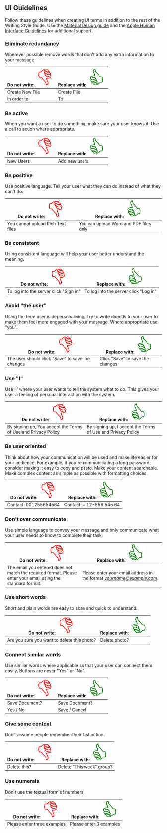 ## UI Guidelines
Follow these guidelines when creating UI terms in addition to the rest of the Writing Style Guide.
Use the [Material Design guide](https://material.io/design/communication/writing.html) and the [Apple Human Interface Guidelines](https://developer.apple.com/design/human-interface-guidelines/ios/visual-design/terminology/) for additional support.

### Eliminate redundancy
Wherever possible remove words that don't add any extra information to your message.

| Do not write: ![do not write](img/Symbol_thumbs_down.svg)  | Replace with: ![replace with](img/Symbol_thumbs_up.svg)|
| ------------- |-------------|
| Create New File | Create File |
| In order to | To              |


### Be active
When you want a user to do something, make sure your user knows it. Use a call to action where appropriate.

| Do not write: ![do not write](img/Symbol_thumbs_down.svg)  | Replace with: ![replace with](img/Symbol_thumbs_up.svg)|
| ------------- |-------------|
| New Users | Add new users |


### Be positive
Use positive language. Tell your user what they can do instead of what they can't do.

| Do not write: ![do not write](img/Symbol_thumbs_down.svg)  | Replace with: ![replace with](img/Symbol_thumbs_up.svg)|
| ------------- |-------------|
| You cannot upload Rich Text files | You can upload Word and PDF files only |


### Be consistent
Using consistent language will help your user better understand the meaning.

| Do not write: ![do not write](img/Symbol_thumbs_down.svg)  | Replace with: ![replace with](img/Symbol_thumbs_up.svg)|
| ------------- |-------------|
| To log into the server click "Sign in" | To log into the server click "Log in"|


### Avoid "the user"
Using the term user is depersonalising. Try to write directly to your user to make them feel more engaged with your message. Where appropriate use "you".

| Do not write: ![do not write](img/Symbol_thumbs_down.svg)  | Replace with: ![replace with](img/Symbol_thumbs_up.svg)|
| ------------- |-------------|
| The user should click "Save" to save the changes | Click "Save" to save the changes |


### Use "I"
Use ‘I’ where your user wants to tell the system what to do. This gives your user a feeling of personal interaction with the system.

| Do not write: ![do not write](img/Symbol_thumbs_down.svg)  | Replace with: ![replace with](img/Symbol_thumbs_up.svg)|
| ------------- |-------------|
| By signing up, You accept the Terms of Use and Privacy Policy | By signing up, I accept the Terms of Use and Privacy Policy |


### Be user oriented
Think about how your communication will be used and make life easier for your audience. For example, if you're communicating a long password, consider making it easy to copy and paste. Make your content searchable. Make complex content as simple as possible with formatting choices.

| Do not write: ![do not write](img/Symbol_thumbs_down.svg)  | Replace with: ![replace with](img/Symbol_thumbs_up.svg)|
| ------------- |-------------|
| Contact: 001255654564 | Contact: + 12-556 545 64 |


### Don't over communicate
Use simple language to convey your message and only communicate what your user needs to know to complete their task.

| Do not write: ![do not write](img/Symbol_thumbs_down.svg)  | Replace with: ![replace with](img/Symbol_thumbs_up.svg)|
| ------------- |-------------|
| The email you entered does not match the required format. Please enter your email using the standard format. | Please enter your email address in the format *yourname@example.com*.|


### Use short words
Short and plain words are easy to scan and quick to understand.

| Do not write: ![do not write](img/Symbol_thumbs_down.svg)  | Replace with: ![replace with](img/Symbol_thumbs_up.svg)|
| ------------- | ------------- |
| Are you sure you want to delete this photo? | Delete photo? |



### Connect similar words
Use similar words where applicable so that your user can connect them easily. Buttons are never "Yes" or 'No".

| Do not write: ![do not write](img/Symbol_thumbs_down.svg)  | Replace with: ![replace with](img/Symbol_thumbs_up.svg)|
| ------------- |-------------|
| Save Document?  | Save Document? |
| Yes / No        | Save / Cancel  |

### Give some context
Don’t assume people remember their last action.

| Do not write: ![do not write](img/Symbol_thumbs_down.svg)  | Replace with: ![replace with](img/Symbol_thumbs_up.svg)|
| ------------- |-------------|
| Delete this? |  Delete “This week” group?|


### Use numerals
Don't use the textual form of numbers.

| Do not write: ![do not write](img/Symbol_thumbs_down.svg)  | Replace with: ![replace with](img/Symbol_thumbs_up.svg)|
| ------------- |-------------|
| Please enter three examples | Please enter 3 examples|
